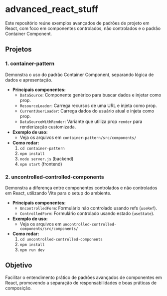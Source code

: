 # advanced_react_stuff

Este repositório reúne exemplos avançados de padrões de projeto em React, com foco em componentes controlados, não controlados e o padrão Container Component.

## Projetos

### 1. container-pattern

Demonstra o uso do padrão Container Component, separando lógica de dados e apresentação.

- **Principais componentes:**
  - `DataSource`: Componente genérico para buscar dados e injetar como prop.
  - `ResourceLoader`: Carrega recursos de uma URL e injeta como prop.
  - `CurrentUserLoader`: Carrega dados do usuário atual e injeta como prop.
  - `DataSourceWithRender`: Variante que utiliza prop `render` para renderização customizada.
- **Exemplo de uso:**
  - Veja os arquivos em `container-pattern/src/components/`
- **Como rodar:**
  1. `cd container-pattern`
  2. `npm install`
  3. `node server.js` (backend)
  4. `npm start` (frontend)

### 2. uncontrolled-controlled-components

Demonstra a diferença entre componentes controlados e não controlados em React, utilizando Vite para o setup do ambiente.

- **Principais componentes:**
  - `UncontrolledForm`: Formulário não controlado usando refs (`useRef`).
  - `ControlledForm`: Formulário controlado usando estado (`useState`).
- **Exemplo de uso:**
  - Veja os arquivos em `uncontrolled-controlled-components/src/components/`
- **Como rodar:**
  1. `cd uncontrolled-controlled-components`
  2. `npm install`
  3. `npm run dev`

## Objetivo

Facilitar o entendimento prático de padrões avançados de componentes em React, promovendo a separação de responsabilidades e boas práticas de composição.
